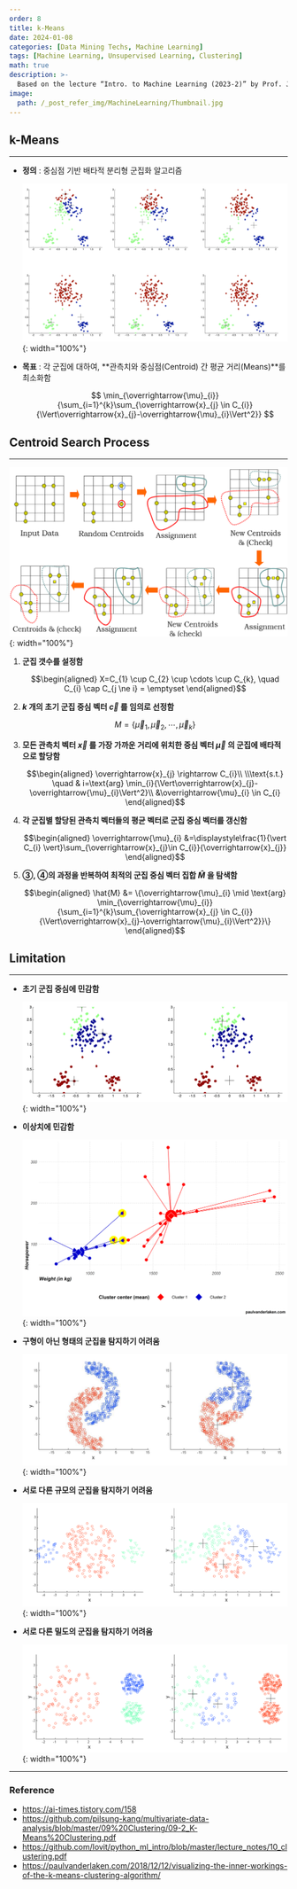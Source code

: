 ```yaml
---
order: 8
title: k-Means
date: 2024-01-08
categories: [Data Mining Techs, Machine Learning]
tags: [Machine Learning, Unsupervised Learning, Clustering]
math: true
description: >-
  Based on the lecture “Intro. to Machine Learning (2023-2)” by Prof. Je Hyuk Lee, Dept. of Data Science, The Grad. School, Kookmin Univ.
image:
  path: /_post_refer_img/MachineLearning/Thumbnail.jpg
---
```


## k-Means
-----

- **정의** : 중심점 기반 배타적 분리형 군집화 알고리즘

    ![01](/_post_refer_img/MachineLearning/08-01.png){: width="100%"}

- **목표** : 각 군집에 대하여, **관측치와 중심점(Centroid) 간 평균 거리(Means)**를 최소화함

    $$
    \min_{\overrightarrow{\mu}_{i}}{\sum_{i=1}^{k}\sum_{\overrightarrow{x}_{j} \in C_{i}}{\Vert\overrightarrow{x}_{j}-\overrightarrow{\mu}_{i}\Vert^2}}
    $$

## Centroid Search Process
-----

![07](/_post_refer_img/MachineLearning/08-07.png){: width="100%"}

1. **군집 갯수를 설정함**

    $$\begin{aligned}
    X=C_{1} \cup C_{2} \cup \cdots \cup C_{k}, \quad C_{i} \cap C_{j \ne i} = \emptyset
    \end{aligned}$$

2. **$k$ 개의 초기 군집 중심 벡터 $\overrightarrow{c}$ 를 임의로 선정함**

    $$
    M=\{\overrightarrow{\mu}_{1},\overrightarrow{\mu}_{2},\cdots,\overrightarrow{\mu}_{k}\}
    $$

3. **모든 관측치 벡터 $\overrightarrow{x}$ 를 가장 가까운 거리에 위치한 중심 벡터 $\overrightarrow{\mu}$ 의 군집에 배타적으로 할당함**

    $$\begin{aligned}
    \overrightarrow{x}_{j} \rightarrow C_{i}\\
    \\\text{s.t.} \quad 
    & i=\text{arg} \min_{i}{\Vert\overrightarrow{x}_{j}-\overrightarrow{\mu}_{i}\Vert^2}\\
    &\overrightarrow{\mu}_{i} \in C_{i}
    \end{aligned}$$

4. **각 군집별 할당된 관측치 벡터들의 평균 벡터로 군집 중심 벡터를 갱신함**

    $$\begin{aligned}
    \overrightarrow{\mu}_{i}
    &=\displaystyle\frac{1}{\vert C_{i} \vert}\sum_{\overrightarrow{x}_{j}\in C_{i}}{\overrightarrow{x}_{j}}
    \end{aligned}$$

5. **③, ④의 과정을 반복하여 최적의 군집 중심 벡터 집합 $\hat{M}$ 을 탐색함**

    $$\begin{aligned}
    \hat{M}
    &= \{\overrightarrow{\mu}_{i} \mid \text{arg} \min_{\overrightarrow{\mu}_{i}}{\sum_{i=1}^{k}\sum_{\overrightarrow{x}_{j} \in C_{i}}{\Vert\overrightarrow{x}_{j}-\overrightarrow{\mu}_{i}\Vert^2}}\}
    \end{aligned}$$

## Limitation
-----

- **초기 군집 중심에 민감함**

    ![02](/_post_refer_img/MachineLearning/08-02.png){: width="100%"}

- **이상치에 민감함**

    ![03](/_post_refer_img/MachineLearning/08-03.png){: width="100%"}

- **구형이 아닌 형태의 군집을 탐지하기 어려움**

    ![04](/_post_refer_img/MachineLearning/08-04.png){: width="100%"}

- **서로 다른 규모의 군집을 탐지하기 어려움**

    ![05](/_post_refer_img/MachineLearning/08-05.png){: width="100%"}

- **서로 다른 밀도의 군집을 탐지하기 어려움**

    ![06](/_post_refer_img/MachineLearning/08-06.png){: width="100%"}

-----

### Reference

- https://ai-times.tistory.com/158
- https://github.com/pilsung-kang/multivariate-data-analysis/blob/master/09%20Clustering/09-2_K-Means%20Clustering.pdf
- https://github.com/lovit/python_ml_intro/blob/master/lecture_notes/10_clustering.pdf
- https://paulvanderlaken.com/2018/12/12/visualizing-the-inner-workings-of-the-k-means-clustering-algorithm/